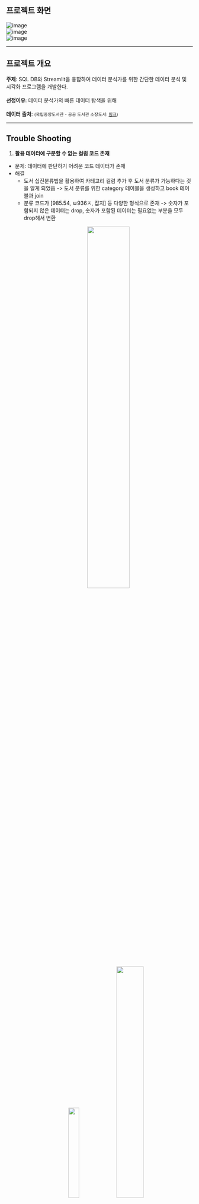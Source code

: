 ## **프로젝트 화면**
![image](https://github.com/user-attachments/assets/5485e233-99de-40b3-b415-3a9ca74dd67b)<br>
![image](https://github.com/user-attachments/assets/07dc2853-6595-4fb4-8d31-6e5992eec630)<br>
![image](https://github.com/user-attachments/assets/ee6c9981-ac29-417f-96e5-dfe08afc8dc4)
<br>

***

## **프로젝트 개요**

**주제**: SQL DB와 Streamlit을 융합하여 데이터 분석가를 위한 간단한 데이터 분석 및 시각화 프로그램을 개발한다.<br><br>
**선정이유**: 데이터 분석가의 빠른 데이터 탐색을 위해 <br><br>
**데이터 출처**: <small>(국립중앙도서관 - 공공 도서관 소장도서: [링크](https://www.bigdata-culture.kr/bigdata/user/data_market/detail.do?id=9bc56c9c-bc4e-4b68-90da-f4900009fc05
))</small>
<br>

***

## **Trouble Shooting**
1. **활용 데이터에 구분할 수 없는 컬럼 코드 존재**
  - 문제: 데이터에 판단하기 어려운 코드 데이터가 존재
  - 해결
    - 도서 십진분류법을 활용하여 카테고리 컬럼 추가 후 도서 분류가 가능하다는 것을 알게 되었음 -> 도서 분류를 위한 category 테이블을 생성하고 book 테이블과 join
    - 분류 코드가 [985.54, ㅂ936ㅈ, 잡지] 등 다양한 형식으로 존재 -> 숫자가 포함되지 않은 데이터는 drop, 숫자가 포함된 데이터는 필요없는 부분을 모두 drop해서 변환
          <p align="center">
         <img src="https://github.com/user-attachments/assets/9d7f1a5b-ad0a-44cb-8cec-8930b92a00ce" width="50%" /></p><br>
         <p align="center">
         <img src="https://github.com/user-attachments/assets/c5b5b53a-b0b8-41d7-9fce-e9ca5a0a218b" width="25%" />  <img src="https://github.com/user-attachments/assets/3a2a4b08-8011-4f1c-9fc7-08ad4c7f93e6 " width="40%" />  </p><br>

2. **category 테이블을 작성하는 과정에서 너무 많은 분류 코드가 이미지 표로만 존재**
   - 해결: Chat GPT에 이미지를 입력하여 text 형태로 반환, 이를 활용해 category 테이블 생성

3. **엑셀 파일을 업로드 하는 과정에서 xls 확장자 처리 문제 발생**
   - xls확장자 입력 제한 기능 추가 

***

## **향후 개선 계획**
1. 기능별 모듈화<br>
2. DB, OpenAI 연결시 streamlit 에서 입력값을 받기<br>
3. xls 파일도 업로드 가능하도록 하기<br>
4. 실행한 분석 결과를 저장하는 기능 추가하기<br>

***

## **역할분담**
**임정규**: 프로그램에 open AI 연동 및 코드 리팩토링 진행, 서버 연동 및 협업 환경 구축 <br>
**정지연**: book information csv 파일 SQL 형식 변환 (DB 연동) 및 카테고리 테이블 구축, 데이터 정제 <br>
**김명준**: streamlit 기반 python 코드 작성 및 프로그램 구현, 서비스 고도화 <br>
**안시은**: book information SQL 데이터 정제 및 테이블 조인, xlsx 파일 변환 <br>
